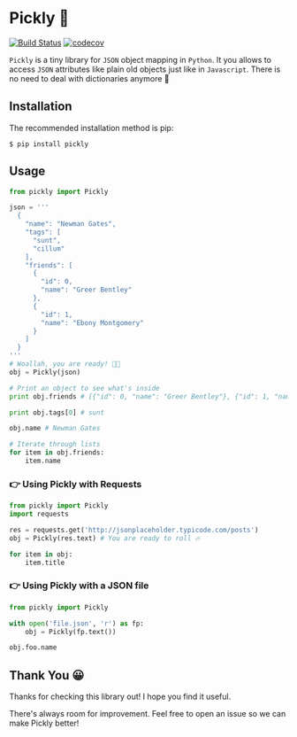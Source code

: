 # Pickly :cactus:
[![Build Status](https://travis-ci.org/itsnauman/pickly.svg?branch=master)](https://travis-ci.org/itsnauman/pickly)
[![codecov](https://codecov.io/gh/itsnauman/pickly/branch/master/graph/badge.svg)](https://codecov.io/gh/itsnauman/pickly)

`Pickly` is a tiny library for `JSON` object mapping in `Python`. It you allows to access `JSON` attributes like plain old objects just like in `Javascript`. There is no need to deal with dictionaries anymore 🎉

## Installation 
The recommended installation method is pip:
```
$ pip install pickly 
```

## Usage
```python
from pickly import Pickly

json = '''
  {
    "name": "Newman Gates",
    "tags": [
      "sunt",
      "cillum"
    ],
    "friends": [
      {
        "id": 0,
        "name": "Greer Bentley"
      },
      {
        "id": 1,
        "name": "Ebony Montgomery"
      }
    ]
  }
'''
# Woallah, you are ready! 🎉🍰
obj = Pickly(json)

# Print an object to see what's inside
print obj.friends # [{"id": 0, "name": "Greer Bentley"}, {"id": 1, "name": "Ebony Montgomery"}]

print obj.tags[0] # sunt

obj.name # Newman Gates

# Iterate through lists
for item in obj.friends:
    item.name
```
### 👉 Using Pickly with Requests
```python
from pickly import Pickly
import requests

res = requests.get('http://jsonplaceholder.typicode.com/posts')
obj = Pickly(res.text) # You are ready to roll 🔥

for item in obj:
    item.title
```

### 👉 Using Pickly with a JSON file
```python
from pickly import Pickly

with open('file.json', 'r') as fp:
    obj = Pickly(fp.text())

obj.foo.name
```

## Thank You 😀
Thanks for checking this library out! I hope you find it useful.

There's always room for improvement. Feel free to open an issue so we can make Pickly better!
